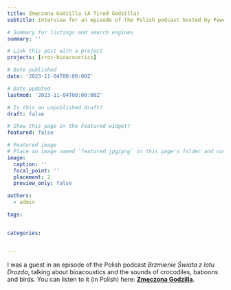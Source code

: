 ```yaml
---
title: Zmęczona Godzilla (A Tired Godzilla)
subtitle: Interview for an episode of the Polish podcast hosted by Paweł Drozd "Brzmienie Świata z lotu Drozda"

# Summary for listings and search engines
summary: ''

# Link this post with a project
projects: [croc-bioacoustics]

# Date published
date: '2023-11-04T00:00:00Z'

# Date updated
lastmod: '2023-11-04T00:00:00Z'

# Is this an unpublished draft?
draft: false

# Show this page in the Featured widget?
featured: false

# Featured image
# Place an image named `featured.jpg/png` in this page's folder and customize its options here.
image:
  caption: ''
  focal_point: ''
  placement: 2
  preview_only: false

authors:
  - admin

tags:


categories:


---
```


I was a guest in an episode of the Polish podcast *Brzmienie Świata z lotu Drozda*, talking about bioacoustics and the sounds of crocodiles, baboons and birds. You can listen to it (in Polish) here: [**Zmęczona Godzilla**](https://www.youtube.com/watch?v=sUt6m1uW4Wo).
